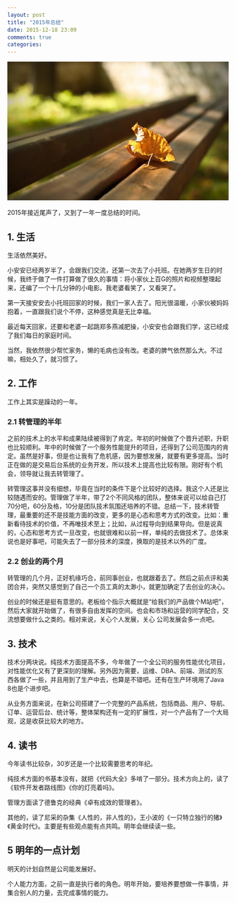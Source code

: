 ```yaml
---
layout: post
title: "2015年总结"
date: 2015-12-18 23:09
comments: true
categories: 
---
```


![time](/images/20151219.jpg)

2015年接近尾声了，又到了一年一度总结的时间。

<!-- more -->

## 1. 生活

生活依然美好。

小安安已经两岁半了，会跟我们交流，还第一次去了小托班。在她两岁生日的时候，我终于做了一件打算做了很久的事情：将小家伙上百G的照片和视频整理起来，还编了一个十几分钟的小电影。我老婆看笑了，又看哭了。

第一天接安安去小托班回家的时候，我们一家人去了。阳光很温暖，小家伙被妈妈抱着，一直跟我们说个不停，这种感觉真是无比幸福。

最近每天回家，还要和老婆一起跳郑多燕减肥操，小安安也会跟我们学，这已经成了我们每日的家庭时间。

当然，我依然很少帮忙家务，懒的毛病也没有改。老婆的脾气依然那么大。不过嘛，相处久了，就习惯了。

## 2. 工作

工作上其实是躁动的一年。

### 2.1 转管理的半年

之前的技术上的水平和成果陆续被得到了肯定。年初的时候做了个晋升述职，升职也比较顺利。年中的时候做了一个服务性能提升的项目，还得到了公司范围内的肯定。虽然是好事，但是也让我有了危机感，因为要想发展，就要有更多提高。当时正在做的是交易后台系统的业务开发，所以技术上提高也比较有限。刚好有个机会，领导就让我去转管理了。

转管理这事并没有细想，毕竟在当时的条件下是个比较好的选择。我这个人还是比较随遇而安的。管理做了半年，带了2个不同风格的团队，整体来说可以给自己打70分吧，60分及格，10分是团队技术氛围还培养的不错。总结一下，技术转管理，最重要的还不是技能方面的改变，更多的是心态和思考方式的改变。比如：重新看待技术的价值，不再唯技术至上；比如，从过程导向到结果导向。但是说真的，心态和思考方式一旦改变，也就很难和以前一样，单纯的去做技术了。总体来说也是好事吧，可能失去了一部分技术的深度，换取的是技术以外的广度。

### 2.2 创业的两个月

转管理的几个月，正好机缘巧合，前同事创业，也就跟着去了。然后之前点评和美团合并，突然又感觉到了自己一个员工真的太渺小，就更加确定了去创业的决心。

创业的时候还是挺有意思的。老板给个指示大概就是“给我们的产品做个M站吧”，然后大家就开始做了，有很多自由发挥的空间。也会和市场和运营的同学配合，交流想要做什么之类的。相对来说，关心个人发展，关心
公司发展会多一点吧。

## 3. 技术

技术分两块说。纯技术方面提高不多，今年做了一个全公司的服务性能优化项目，对性能优化又有了更深刻的理解。另外因为需要，运维、DBA、前端、测试的东西各做了一些，并且用到了生产中去，也算是不错吧。还有在生产环境用了Java 8也是个进步吧。

从业务方面来说，在新公司搭建了一个完整的产品系统，包括商品、用户、导航、订单、运营后台、统计等，整体架构还有一定的扩展性，对一个产品有了一个大局观，这是收获比较大的地方。

## 4. 读书

今年读书比较杂，30岁还是一个比较需要思考的年纪。

纯技术方面的书基本没有，就把《代码大全》多啃了一部分。技术方向上的，读了《软件开发者路线图》《你的灯亮着吗》。

管理方面读了德鲁克的经典《卓有成效的管理者》。

其他的，读了尼采的杂集《人性的，非人性的》，王小波的《一只特立独行的猪》《黄金时代》。主要是有些观点能有点共鸣。明年会继续读一些。

## 5 明年的一点计划

明天的计划自然是公司能发展好。

个人能力方面，之前一直是执行者的角色。明年开始，要培养要想做一件事情，并集合别人的力量，去完成事情的能力。